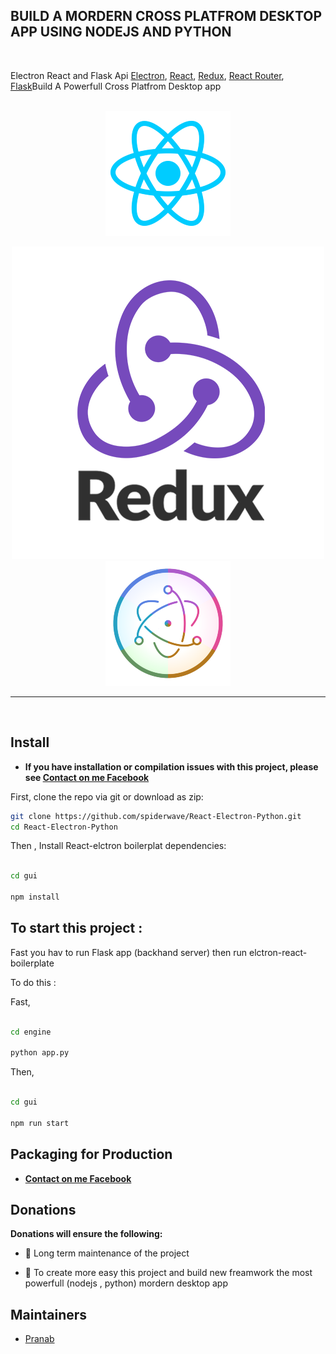 

## BUILD A MORDERN CROSS PLATFROM DESKTOP APP USING NODEJS AND PYTHON 

<br>

<p>
  Electron React and Flask Api <a href="https://electron.atom.io/">Electron</a>, <a href="https://facebook.github.io/react/">React</a>, <a href="https://github.com/reactjs/redux">Redux</a>, <a href="https://github.com/reactjs/react-router">React Router</a>, <a href="https://flask.palletsprojects.com/en/1.1.x/">Flask</a>Build A Powerfull Cross Platfrom Desktop app 
</p>

<br>

<div align="center">
  <a href="https://facebook.github.io/react/"><img src="../dist/react.png" style="width100px;height100px;" /></a>

  <a href="https://redux.js.org/"><img src="../dist/redux.png" style="width100px;height100px;" /></a>
  <a href="https://www.electronjs.org/"><img src="../dist/electron.png" style="width100px;height100px;" /></a>

</div>

<hr />
<br />


## Install

- **If you have installation or compilation issues with this project, please see [Contact on me Facebook ](https://www.facebook.com/samu.sarkar2)**

First, clone the repo via git or download as zip:

```bash
git clone https://github.com/spiderwave/React-Electron-Python.git
cd React-Electron-Python 

```

Then , Install React-elctron boilerplat dependencies:

```bash

cd gui

npm install

```


## To start this project :
Fast you hav to run Flask app (backhand server) then run elctron-react-boilerplate 

To do this :

Fast,
```bash

cd engine 

python app.py

``` 
Then, 
```bash

cd gui  

npm run start

``` 



## Packaging for Production


- **[Contact on me Facebook ](https://www.facebook.com/samu.sarkar2)**


## Donations

**Donations will ensure the following:**

- 🔨 Long term maintenance of the project

- 🐛 To create more easy this project and build new freamwork the most powerfull (nodejs , python)  mordern desktop app


## Maintainers

- [Pranab](https://github.com/spiderwave)


